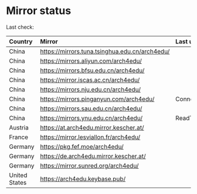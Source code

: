 <script src="./time.js"></script>
# Mirror status
Last check: <script type="text/javascript">localize(1673241491.5766208);</script>

|Country|Mirror|Last update|
|:------|:-----|:----------|
|China|https://mirrors.tuna.tsinghua.edu.cn/arch4edu/|<script type="text/javascript">localize(1673202666);</script>|
|China|https://mirrors.aliyun.com/arch4edu/|<script type="text/javascript">localize(1673202666);</script>|
|China|https://mirrors.bfsu.edu.cn/arch4edu/|<script type="text/javascript">localize(1673202666);</script>|
|China|https://mirror.iscas.ac.cn/arch4edu/|<script type="text/javascript">localize(1673202666);</script>|
|China|https://mirrors.nju.edu.cn/arch4edu/|<script type="text/javascript">localize(1673116340);</script>|
|China|https://mirrors.pinganyun.com/arch4edu/|ConnectTimeout|
|China|https://mirrors.sau.edu.cn/arch4edu/|<script type="text/javascript">localize(1671258899);</script>|
|China|https://mirrors.ynu.edu.cn/arch4edu/|ReadTimeout|
|Austria|https://at.arch4edu.mirror.kescher.at/|<script type="text/javascript">localize(1673202666);</script>|
|France|https://mirror.lesviallon.fr/arch4edu/|<script type="text/javascript">localize(1673202666);</script>|
|Germany|https://pkg.fef.moe/arch4edu/|<script type="text/javascript">localize(1673202666);</script>|
|Germany|https://de.arch4edu.mirror.kescher.at/|<script type="text/javascript">localize(1673202666);</script>|
|Germany|https://mirror.sunred.org/arch4edu/|<script type="text/javascript">localize(1673202666);</script>|
|United States|https://arch4edu.keybase.pub/|<script type="text/javascript">localize(1673202666);</script>|

<script src="./tablefilter/tablefilter.js"></script>
<script src="./table.js"></script>